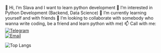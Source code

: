 
👋 Hi, I’m Slava and I want to learn python development
👀 I’m interested in Python Development (Backend, Data Science)
🌱 I’m currently learning yourself and with friends
💞️ I’m looking to collaborate with somebody who wanna write coding, be a friend and learn python with me)
📫 Call with me:  
[![Telegram](https://img.shields.io/badge/Telegram-2CA5E0?style=for-the-badge&logo=telegram&logoColor=white)](https://t.me/SlvLyU)  
[![Email](https://img.shields.io/badge/Email-D14836?style=for-the-badge&logo=gmail&logoColor=white)](mailto:v.lyub4enko@gmail.com)

![Top Langs](https://github-readme-stats.vercel.app/api/top-langs/?username=SlavaLB&layout=compact&theme=dark)


